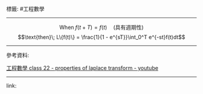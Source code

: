 標籤: #工程數學 

---

$$\text{When}\; f(t + T) = f(t)\quad \text{(具有週期性)}$$
$$\text{then}\; L\{f(t)\} = \frac{1}{1 - e^{sT}}\int_0^T e^{-st}f(t)dt$$

---

參考資料:

[工程數學 class 22 - properties of laplace transform - youtube](https://youtu.be/46CiHQ3EYeY)

---

link:

